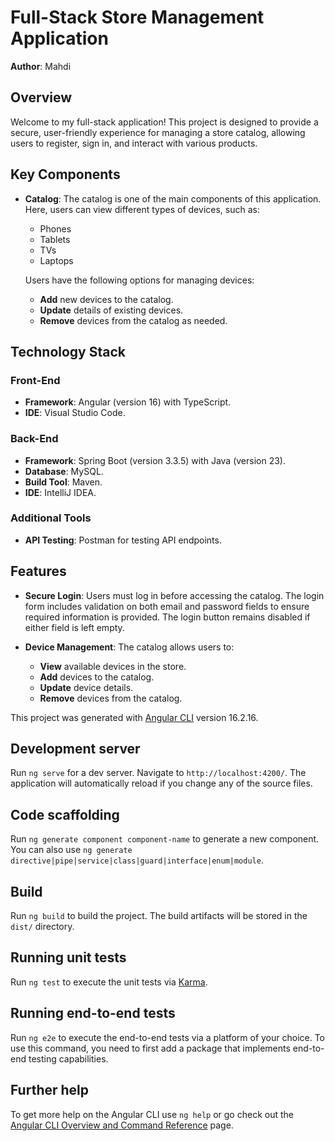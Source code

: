 # Full-Stack Store Management Application

**Author**: Mahdi

## Overview
Welcome to my full-stack application! This project is designed to provide a secure, user-friendly experience for managing a store catalog, allowing users to register, sign in, and interact with various products.

## Key Components

- **Catalog**: The catalog is one of the main components of this application. Here, users can view different types of devices, such as:
  - Phones
  - Tablets
  - TVs
  - Laptops

  Users have the following options for managing devices:
  - **Add** new devices to the catalog.
  - **Update** details of existing devices.
  - **Remove** devices from the catalog as needed.

## Technology Stack

### Front-End
- **Framework**: Angular (version 16) with TypeScript.
- **IDE**: Visual Studio Code.

### Back-End
- **Framework**: Spring Boot (version 3.3.5) with Java (version 23).
- **Database**: MySQL.
- **Build Tool**: Maven.
- **IDE**: IntelliJ IDEA.

### Additional Tools
- **API Testing**: Postman for testing API endpoints.

## Features

- **Secure Login**: Users must log in before accessing the catalog. The login form includes validation on both email and password fields to ensure required information is provided. The login button remains disabled if either field is left empty.
  
- **Device Management**: The catalog allows users to:
  - **View** available devices in the store.
  - **Add** devices to the catalog.
  - **Update** device details.
  - **Remove** devices from the catalog.

This project was generated with [Angular CLI](https://github.com/angular/angular-cli) version 16.2.16.

## Development server

Run `ng serve` for a dev server. Navigate to `http://localhost:4200/`. The application will automatically reload if you change any of the source files.

## Code scaffolding

Run `ng generate component component-name` to generate a new component. You can also use `ng generate directive|pipe|service|class|guard|interface|enum|module`.

## Build

Run `ng build` to build the project. The build artifacts will be stored in the `dist/` directory.

## Running unit tests

Run `ng test` to execute the unit tests via [Karma](https://karma-runner.github.io).

## Running end-to-end tests

Run `ng e2e` to execute the end-to-end tests via a platform of your choice. To use this command, you need to first add a package that implements end-to-end testing capabilities.

## Further help

To get more help on the Angular CLI use `ng help` or go check out the [Angular CLI Overview and Command Reference](https://angular.io/cli) page.

